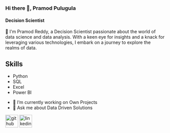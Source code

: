 ### Hi there 👋, Pramod Pulugula
#### Decision Scientist
👋 I'm Pramod Reddy, a Decision Scientist passionate about the world of data science and data analysis. With a keen eye for insights and a knack for leveraging various technologies, I embark on a journey to explore the realms of data.

## Skills 
* Python
* SQL
* Excel
* Power BI

- 🔭 I’m currently working on Own Projects 
- 💬 Ask me about Data Driven Solutions


[<img src='https://cdn.jsdelivr.net/npm/simple-icons@3.0.1/icons/github.svg' alt='github' height='40'>](https://github.com/https://github.com/PramodPulugula)  [<img src='https://cdn.jsdelivr.net/npm/simple-icons@3.0.1/icons/linkedin.svg' alt='linkedin' height='40'>](https://www.linkedin.com/in/https://www.linkedin.com/in/pramod-reddy-b701761b8//)  

